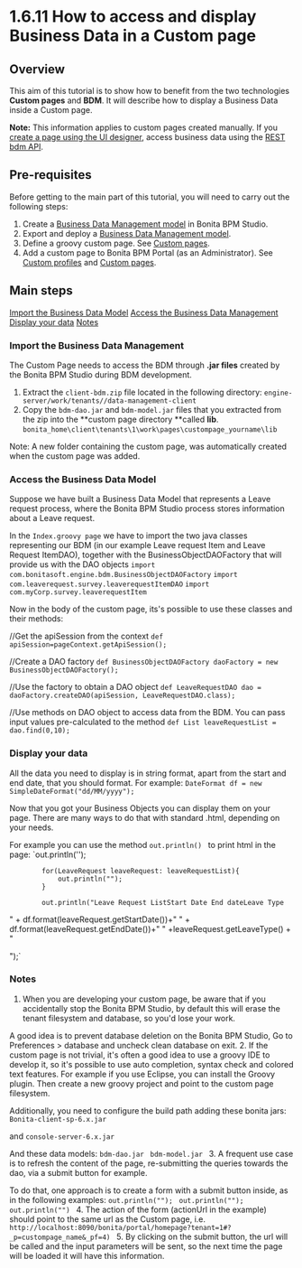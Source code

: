 # 1.6.11 How to access and display Business Data in a Custom page

## Overview

This aim of this tutorial is to show how to benefit from the two technologies **Custom pages** and **BDM**.
It will describe how to display a Business Data inside a Custom page.

**Note:** This information applies to custom pages created manually. 
If you [create a page using the UI designer](/create-or-modify-a-page.md), access business data using the [REST bdm API](/bdm-api.md).

## Pre-requisites

Before getting to the main part of this tutorial, you will need to carry out the following steps:

1. Create a [Business Data Management model](/define-and-deploy-the-bdm.md) in Bonita BPM Studio.
2. Export and deploy a [Business Data Management model](/define-and-deploy-the-bdm.md).
3. Define a groovy custom page. See [Custom pages](/pages.md#examples).
4. Add a custom page to Bonita BPM Portal (as an Administrator). See [Custom profiles](/custom-profiles.md) and [Custom pages](/pages.md).

## Main steps
[Import the Business Data Model](#import)
[Access the Business Data Management](#access)
[Display your data](#display)
[Notes](#notes)

### Import the Business Data Management

The Custom Page needs to access the BDM through **.jar files** created by the Bonita BPM Studio during BDM development.

1. Extract the `client-bdm.zip` file located in the following directory:
`engine-server/work/tenants//data-management-client`
2. Copy the `bdm-dao.jar` and `bdm-model.jar` files that you extracted from the zip into the **custom page directory **called **lib**.
`bonita_home\client\tenants\1\work\pages\custompage_yourname\lib
`

Note: A new folder containing the custom page, was automatically created when the custom page was added.

### Access the Business Data Model

Suppose we have built a Business Data Model that represents a Leave request process, where the Bonita BPM Studio process stores information about a Leave request. 

In the `Index.groovy page` we have to import the two java classes representing our BDM (in our example Leave request Item and Leave Request ItemDAO), together with the BusinessObjectDAOFactory that will provide us with the DAO objects
`import com.bonitasoft.engine.bdm.BusinessObjectDAOFactory`
`import com.leaverequest.survey.leaverequestItemDAO`
`import com.myCorp.survey.leaverequestItem`

Now in the body of the custom page, its's possible to use these classes and their methods:

//Get the apiSession from the context
`def apiSession=pageContext.getApiSession();
`

//Create a DAO factory
`def BusinessObjectDAOFactory daoFactory = new BusinessObjectDAOFactory();
`

//Use the factory to obtain a DAO object
`def LeaveRequestDAO dao = daoFactory.createDAO(apiSession, LeaveRequestDAO.class);
`

//Use methods on DAO object to access data from the BDM. You can pass input values pre-calculated to the method
`def List leaveRequestList = dao.find(0,10);
`

### Display your data

All the data you need to display is in string format, apart from the start and end date, that you should format. For example:
`DateFormat df = new SimpleDateFormat("dd/MM/yyyy");
`

Now that you got your Business Objects you can display them on your page.
There are many ways to do that with standard .html, depending on your needs.

For example you can use the method `out.println()
` to print html in the page:
`out.println('');
			
			for(LeaveRequest leaveRequest: leaveRequestList){         
				out.println(""); 
			}
			
			out.println("Leave Request ListStart Date End dateLeave Type

" + df.format(leaveRequest.getStartDate())+" " + df.format(leaveRequest.getEndDate())+" " +leaveRequest.getLeaveType() + "

");`

### Notes

1. When you are developing your custom page, be aware that if you accidentally stop the Bonita BPM Studio, by default this will erase the tenant filesystem and database, so you'd lose your work.

A good idea is to prevent database deletion on the Bonita BPM Studio, Go to Preferences \> database and uncheck clean database on exit.
2. If the custom page is not trivial, it's often a good idea to use a groovy IDE to develop it, so it's possible to use auto completion, syntax check and colored text features.
For example if you use Eclipse, you can install the Groovy plugin.
Then create a new groovy project and point to the custom page filesystem.

Additionally, you need to configure the build path adding these bonita jars:
`Bonita-client-sp-6.x.jar
`

and
`console-server-6.x.jar
`

And these data models:
`bdm-dao.jar
`
`bdm-model.jar
`
3. A frequent use case is to refresh the content of the page, re-submitting the queries towards the dao, via a submit button for example.

To do that, one approach is to create a form with a submit button inside, as in the following examples:
`out.println("");
`
`out.println("");
`
`out.println("")
`
4. The action of the form (actionUrl in the example) should point to the same url as the Custom page, i.e.
`http://localhost:8090/bonita/portal/homepage?tenant=1#?_p=custompage_name&_pf=4)
`
5. By clicking on the submit button, the url will be called and the input parameters will be sent, so the next time the page will be loaded it will have this information.